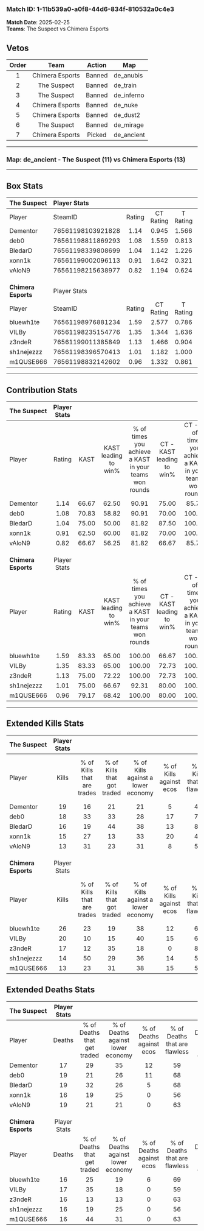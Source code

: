### Match ID: 1-11b539a0-a0f8-44d6-834f-810532a0c4e3  
**Match Date**: 2025-02-25  
**Teams**: The Suspect vs Chimera Esports  

## Vetos  

| Order | Team | Action | Map |
| :---: | :--: | :----: | --- |
| 1 | Chimera Esports | Banned | de_anubis |
| 2 | The Suspect | Banned | de_train |
| 3 | The Suspect | Banned | de_inferno |
| 4 | Chimera Esports | Banned | de_nuke |
| 5 | Chimera Esports | Banned | de_dust2 |
| 6 | The Suspect | Banned | de_mirage |
| 7 | Chimera Esports | Picked | de_ancient |

---  

### **Map**: de_ancient - The Suspect (11) vs Chimera Esports (13)  
---  

## Box Stats  

| **The Suspect**     | Player Stats      |        |           |          |       |      |       |         |        |      |     |
| :- | :- | :-: | :-: | :-: | :-: | :-: | :-: | :-: | :-: | :-: | :-: |
| Player              | SteamID           | Rating | CT Rating | T Rating | KAST  | ADR  | Kills | Assists | Deaths | K/D  | HS% |
| Dementor            | 76561198103921828 |  1.14  |   0.945   |  1.566   | 66.67 | 81.4 |  19   |    7    |   17   | 1.12 | 63  |
| deb0                | 76561198811869293 |  1.08  |   1.559   |  0.813   | 70.83 | 78.3 |  18   |    7    |   19   | 0.95 | 61  |
| BledarD             | 76561198339808699 |  1.04  |   1.142   |  1.226   | 75.00 | 80.5 |  16   |    5    |   19   | 0.84 | 56  |
| xonn1k              | 76561199002096113 |  0.91  |   1.642   |  0.321   | 62.50 | 62.5 |  15   |    3    |   16   | 0.94 | 46  |
| vAloN9              | 76561198215638977 |  0.82  |   1.194   |  0.624   | 66.67 | 64.0 |  13   |    5    |   19   | 0.68 | 69  |
|                     |                   |        |           |          |       |      |       |         |        |      |     |
|                     |                   |        |           |          |       |      |       |         |        |      |     |
|                     |                   |        |           |          |       |      |       |         |        |      |     |
| **Chimera Esports** | Player Stats      |        |           |          |       |      |       |         |        |      |     |
| Player              | SteamID           | Rating | CT Rating | T Rating | KAST  | ADR  | Kills | Assists | Deaths | K/D  | HS% |
| bluewh1te           | 76561198976881234 |  1.59  |   2.577   |  0.786   | 83.33 | 99.3 |  26   |    5    |   16   | 1.63 | 42  |
| VILBy               | 76561198235154776 |  1.35  |   1.344   |  1.636   | 83.33 | 93.2 |  20   |    9    |   17   | 1.18 | 70  |
| z3ndeR              | 76561199011385849 |  1.13  |   1.466   |  0.904   | 75.00 | 77.6 |  17   |    4    |   16   | 1.06 | 52  |
| sh1nejezzz          | 76561198396570413 |  1.01  |   1.182   |  1.000   | 75.00 | 71.0 |  14   |    7    |   16   | 0.88 | 57  |
| m1QUSE666           | 76561198832142602 |  0.96  |   1.332   |  0.861   | 79.17 | 59.4 |  13   |    5    |   16   | 0.81 | 46  |
---  

## Contribution Stats  

| **The Suspect**     | Player Stats |       |                      |                                                        |                           |                                                             |                          |                                                            |
| :- | :-: | :-: | :-: | :-: | :-: | :-: | :-: | :-: |
| Player              |    Rating    | KAST  | KAST leading to win% | % of times you achieve a KAST in your teams won rounds | CT - KAST leading to win% | CT - % of times you achieve a KAST in your teams won rounds | T - KAST leading to win% | T - % of times you achieve a KAST in your teams won rounds |
| Dementor            |     1.14     | 66.67 |        62.50         |                         90.91                          |           75.00           |                            85.71                            |          50.00           |                           100.00                           |
| deb0                |     1.08     | 70.83 |        58.82         |                         90.91                          |           70.00           |                           100.00                            |          42.86           |                           75.00                            |
| BledarD             |     1.04     | 75.00 |        50.00         |                         81.82                          |           87.50           |                           100.00                            |          20.00           |                           50.00                            |
| xonn1k              |     0.91     | 62.50 |        60.00         |                         81.82                          |           70.00           |                           100.00                            |          40.00           |                           50.00                            |
| vAloN9              |     0.82     | 66.67 |        56.25         |                         81.82                          |           66.67           |                            85.71                            |          42.86           |                           75.00                            |
|                     |              |       |                      |                                                        |                           |                                                             |                          |                                                            |
|                     |              |       |                      |                                                        |                           |                                                             |                          |                                                            |
|                     |              |       |                      |                                                        |                           |                                                             |                          |                                                            |
| **Chimera Esports** | Player Stats |       |                      |                                                        |                           |                                                             |                          |                                                            |
| Player              |    Rating    | KAST  | KAST leading to win% | % of times you achieve a KAST in your teams won rounds | CT - KAST leading to win% | CT - % of times you achieve a KAST in your teams won rounds | T - KAST leading to win% | T - % of times you achieve a KAST in your teams won rounds |
| bluewh1te           |     1.59     | 83.33 |        65.00         |                         100.00                         |           66.67           |                           100.00                            |          62.50           |                           100.00                           |
| VILBy               |     1.35     | 83.33 |        65.00         |                         100.00                         |           72.73           |                           100.00                            |          55.56           |                           100.00                           |
| z3ndeR              |     1.13     | 75.00 |        72.22         |                         100.00                         |           72.73           |                           100.00                            |          71.43           |                           100.00                           |
| sh1nejezzz          |     1.01     | 75.00 |        66.67         |                         92.31                          |           80.00           |                           100.00                            |          50.00           |                           80.00                            |
| m1QUSE666           |     0.96     | 79.17 |        68.42         |                         100.00                         |           80.00           |                           100.00                            |          55.56           |                           100.00                           |
---  

## Extended Kills Stats  

| **The Suspect**     | Player Stats |                            |                            |                                    |                         |                              |                                 |                                       |                    |           |
| :- | :-: | :-: | :-: | :-: | :-: | :-: | :-: | :-: | :-: | :-: |
| Player              |    Kills     | % of Kills that are trades | % of Kills that got traded | % of Kills against a lower economy | % of Kills against ecos | % of Kills that are flawless | % of Kills that are close duels | % of Kills that are assisted by flash | Pistol Round Kills | AWP Kills |
| Dementor            |      19      |             16             |             21             |                 21                 |            5            |              47              |               11                |                   0                   |         0          |     4     |
| deb0                |      18      |             33             |             33             |                 28                 |           17            |              72              |                6                |                   0                   |         0          |     1     |
| BledarD             |      16      |             19             |             44             |                 38                 |           13            |              81              |                0                |                  13                   |         4          |     2     |
| xonn1k              |      15      |             27             |             13             |                 33                 |           20            |              47              |                0                |                  13                   |         0          |     3     |
| vAloN9              |      13      |             31             |             23             |                 31                 |            8            |              54              |                0                |                  23                   |         0          |     0     |
|                     |              |                            |                            |                                    |                         |                              |                                 |                                       |                    |           |
|                     |              |                            |                            |                                    |                         |                              |                                 |                                       |                    |           |
|                     |              |                            |                            |                                    |                         |                              |                                 |                                       |                    |           |
| **Chimera Esports** | Player Stats |                            |                            |                                    |                         |                              |                                 |                                       |                    |           |
| Player              |    Kills     | % of Kills that are trades | % of Kills that got traded | % of Kills against a lower economy | % of Kills against ecos | % of Kills that are flawless | % of Kills that are close duels | % of Kills that are assisted by flash | Pistol Round Kills | AWP Kills |
| bluewh1te           |      26      |             23             |             19             |                 38                 |           12            |              62              |                4                |                   0                   |         0          |     2     |
| VILBy               |      20      |             10             |             15             |                 40                 |           15            |              65              |                5                |                  25                   |         0          |     2     |
| z3ndeR              |      17      |             12             |             35             |                 18                 |            0            |              82              |                0                |                   0                   |         7          |     1     |
| sh1nejezzz          |      14      |             50             |             29             |                 36                 |           14            |              50              |                0                |                   0                   |         1          |     0     |
| m1QUSE666           |      13      |             23             |             31             |                 38                 |           15            |              54              |                8                |                   0                   |         0          |     0     |
## Extended Deaths Stats  

| **The Suspect**     | Player Stats |                             |                                   |                          |                               |                            |                           |               |
| :- | :-: | :-: | :-: | :-: | :-: | :-: | :-: | :-: |
| Player              |    Deaths    | % of Deaths that get traded | % of Deaths against lower economy | % of Deaths against ecos | % of Deaths that are flawless | % of Deaths that are close | % of Deaths while blinded | Deaths to AWP |
| Dementor            |      17      |             29              |                35                 |            12            |              59               |             0              |             0             |       1       |
| deb0                |      19      |             21              |                26                 |            11            |              68               |             0              |            11             |       0       |
| BledarD             |      19      |             32              |                26                 |            5             |              68               |             11             |            11             |       3       |
| xonn1k              |      16      |             19              |                25                 |            0             |              56               |             6              |             6             |       2       |
| vAloN9              |      19      |             21              |                21                 |            0             |              63               |             0              |             0             |       2       |
|                     |              |                             |                                   |                          |                               |                            |                           |               |
|                     |              |                             |                                   |                          |                               |                            |                           |               |
|                     |              |                             |                                   |                          |                               |                            |                           |               |
| **Chimera Esports** | Player Stats |                             |                                   |                          |                               |                            |                           |               |
| Player              |    Deaths    | % of Deaths that get traded | % of Deaths against lower economy | % of Deaths against ecos | % of Deaths that are flawless | % of Deaths that are close | % of Deaths while blinded | Deaths to AWP |
| bluewh1te           |      16      |             25              |                19                 |            6             |              69               |             0              |             6             |       1       |
| VILBy               |      17      |             35              |                18                 |            0             |              59               |             6              |            12             |       2       |
| z3ndeR              |      16      |             13              |                13                 |            0             |              63               |             0              |            13             |       0       |
| sh1nejezzz          |      16      |             19              |                25                 |            0             |              56               |             6              |             6             |       1       |
| m1QUSE666           |      16      |             44              |                31                 |            0             |              63               |             6              |             6             |       0       |
